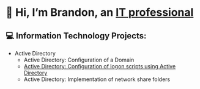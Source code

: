 # 👋 Hi, I’m Brandon, an [IT professional](https://www.linkedin.com/in/brandon-baker-402429231/)
## 💻 Information Technology Projects:
- Active Directory
  - Active Directory: Configuration of a Domain
  - [Active Directory: Configuration of logon scripts using Active Directory](https://github.com/Brandon-Baker11/Configuring-an-Active-Directory-logon-script)
  - Active Directory: Implementation of network share folders

<!---
Brandon-Baker11/Brandon-Baker11 is a ✨ special ✨ repository because its `README.md` (this file) appears on your GitHub profile.
You can click the Preview link to take a look at your changes.
--->
